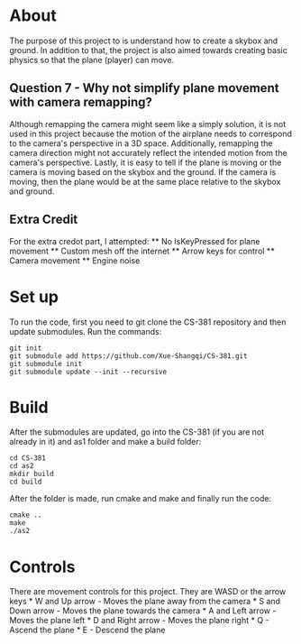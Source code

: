 # About
The purpose of this project to is understand how to create a skybox and ground. In addition to that, the project is also aimed towards creating basic physics so that the plane (player) can move. 

## Question 7 - Why not simplify plane movement with camera remapping?
Although remapping the camera might seem like a simply solution, it is not used in this project because the motion of the airplane needs to correspond to the camera's perspective in a 3D space. Additionally, remapping the camera direction might not accurately reflect the intended motion from the camera's perspective. Lastly, it is easy to tell if the plane is moving or the camera is moving based on the skybox and the ground. If the camera is moving, then the plane would be at the same place relative to the skybox and ground.

## Extra Credit 
For the extra credot part, I attempted:
    ** No IsKeyPressed for plane movement
    ** Custom mesh off the internet
    ** Arrow keys for control
    ** Camera movement
    ** Engine noise

# Set up
To run the code, first you need to git clone the CS-381 repository and then update submodules. Run the commands:
```
git init
git submodule add https://github.com/Xue-Shangqi/CS-381.git
git submodule init
git submodule update --init --recursive
```

# Build
After the submodules are updated, go into the CS-381 (if you are not already in it) and as1 folder and make a build folder:
```
cd CS-381
cd as2
mkdir build
cd build
```
After the folder is made, run cmake and make and finally run the code:
```
cmake ..
make
./as2
```
# Controls
There are movement controls for this project. They are WASD or the arrow keys
    * W and Up arrow - Moves the plane away from the camera
    * S and Down arrow - Moves the plane towards the camera
    * A and Left arrow - Moves the plane left 
    * D and Right arrow - Moves the plane right
    * Q - Ascend the plane
    * E - Descend the plane
